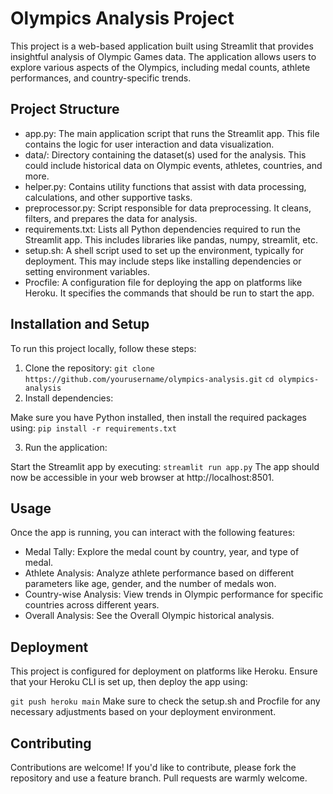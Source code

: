 # Olympics Analysis Project
This project is a web-based application built using Streamlit that provides insightful analysis of Olympic Games data. The application allows users to explore various aspects of the Olympics, including medal counts, athlete performances, and country-specific trends.

## Project Structure
- app.py: The main application script that runs the Streamlit app. This file contains the logic for user interaction and data visualization.
- data/: Directory containing the dataset(s) used for the analysis. This could include historical data on Olympic events, athletes, countries, and more.
- helper.py: Contains utility functions that assist with data processing, calculations, and other supportive tasks.
- preprocessor.py: Script responsible for data preprocessing. It cleans, filters, and prepares the data for analysis.
- requirements.txt: Lists all Python dependencies required to run the Streamlit app. This includes libraries like pandas, numpy, streamlit, etc.
- setup.sh: A shell script used to set up the environment, typically for deployment. This may include steps like installing dependencies or setting environment variables.
- Procfile: A configuration file for deploying the app on platforms like Heroku. It specifies the commands that should be run to start the app.
## Installation and Setup
To run this project locally, follow these steps:

1. Clone the repository:
`git clone https://github.com/yourusername/olympics-analysis.git`
`cd olympics-analysis`
2. Install dependencies:

Make sure you have Python installed, then install the required packages using:
`pip install -r requirements.txt`

3. Run the application:

Start the Streamlit app by executing:
`streamlit run app.py`
The app should now be accessible in your web browser at http://localhost:8501.

## Usage
Once the app is running, you can interact with the following features:

- Medal Tally: Explore the medal count by country, year, and type of medal.
- Athlete Analysis: Analyze athlete performance based on different parameters like age, gender, and the number of medals won.
- Country-wise Analysis: View trends in Olympic performance for specific countries across different years.
- Overall Analysis: See the Overall Olympic historical analysis.
## Deployment
This project is configured for deployment on platforms like Heroku. Ensure that your Heroku CLI is set up, then deploy the app using:

`git push heroku main`
Make sure to check the setup.sh and Procfile for any necessary adjustments based on your deployment environment.

## Contributing
Contributions are welcome! If you'd like to contribute, please fork the repository and use a feature branch. Pull requests are warmly welcome.

